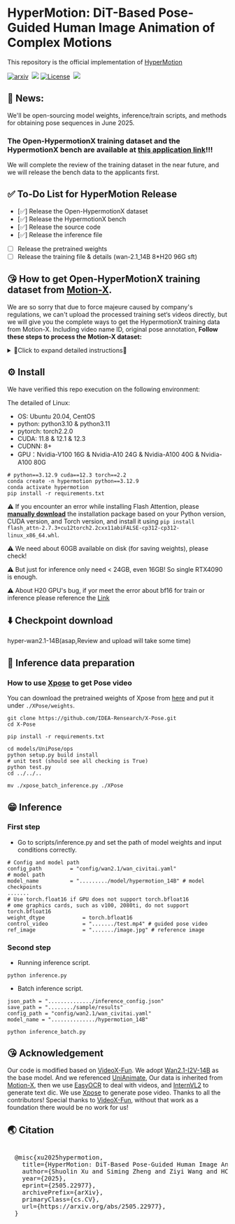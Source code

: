 # HyperMotion: DiT-Based Pose-Guided Human Image Animation of Complex Motions
This repository is the official implementation of [HyperMotion](https://vivocameraresearch.github.io/hypermotion/)

<a href="https://arxiv.org/abs/2505.22977"><img src='https://img.shields.io/badge/arXiv-2505.22977-red?style=flat&logo=arXiv&logoColor=red' alt='arxiv'></a>&nbsp;
<a href='https://vivocameraresearch.github.io/hypermotion/'>
  <img src='https://img.shields.io/badge/Project-Page-pink?style=flat&logo=Google%20chrome&logoColor=pink'></a>
<a href="http://www.apache.org/licenses/LICENSE-2.0"><img src='https://img.shields.io/badge/License-CC BY--NC--SA--4.0-lightgreen?style=flat&logo=Lisence' alt='License'></a>&nbsp;
<a href="https://docs.google.com/forms/d/e/1FAIpQLSfWK4a7GqI-Yc8GIWcYmUcmZgdnI-vIYQZ1wrXJNQCrDtABQA/viewform?usp=header"><img src="https://img.shields.io/static/v1?label=HypermotionX&message=Dataset&color=green"></a> &ensp;

## 📣 News:
We'll be open-sourcing model weights, inference/train scripts, and methods for obtaining pose sequences in June 2025.
### The Open-HypermotionX training dataset and the HypermotionX bench are available at [this application link](https://docs.google.com/forms/d/e/1FAIpQLSfWK4a7GqI-Yc8GIWcYmUcmZgdnI-vIYQZ1wrXJNQCrDtABQA/viewform?usp=header)!!!
We will complete the review of the training dataset in the near future, and we will release the bench data to the applicants first.
## ✅ To-Do List for HyperMotion Release

- [✅] Release the Open-HypermotionX dataset
- [✅] Release the HypermotionX bench
- [✅] Release the source code
- [✅] Release the inference file
- [ ] Release the pretrained weights
- [ ] Release the training file & details (wan-2.1_14B 8*H20 96G sft)

## 😘 How to get Open-HyperMotionX training dataset from [Motion-X](https://github.com/IDEA-Research/Motion-X).
We are so sorry that due to force majeure caused by company's regulations, we can't upload the processed training set‘s videos directly, but we will give you the complete ways to get the HypermotionX training data from Motion-X.  Including video name ID, original pose annotation, **Follow these steps to process the Motion-X dataset:**

<details>
<summary>📍Click to expand detailed instructions📍</summary>
  
### 1. Download Motion-X Dataset (The completed form will be sent immediately)
Please fill out [this form](https://docs.google.com/forms/d/e/1FAIpQLSeb1DwnzGPxXWWjXr8cLFPAYd3ZHlWUtRDAzYoGvAKmS4uBlA/viewform) to request authorization to use Motion-X for non-commercial purposes. Then you will receive an email and please download the motion and text labels from the provided downloading links. The pose texts can be downloaded from [here](https://drive.google.com/file/d/168ja-oBTHM0QDKFIcRriQFPew5gUlZkQ/view?usp=sharing).

- Please collect them as the following directory structure, We only use the following parts of the data:
```
../Motion-X++ 

├──  video
  ├── perform.zip
  ├── music.zip
  ├── Kungfu.zip
  ├── idea400.zip
  ├── humman.zip
  ├── haa500.zip
  ├── animation.zip
  ├── fitness.zip(no need)
├──  text
  ├── wholebody_pose_description(no need)
  ├── semantic_label
    ├── perform.zip
    ├── music.zip
    ├── Kungfu.zip
    ├── idea400.zip
    ├── humman.zip
    ├── haa500.zip
    ├── animation.zip
├── motion
  ├──  motiion_generation(no need)
  ├──  mesh_recovery(no_need)
  ├──  keypoints
    ├── perform.zip
    ├── music.zip
    ├── Kungfu.zip
    ├── idea400.zip
    ├── humman.zip
    ├── haa500.zip
    ├── animation.zip
```
Unzip all files.
### 2. Filter the required source video based on the video ID list provided
```
cd train_data_processing
python fetch_videos_by_id.py \
  --json ./video_metadata.json \
  --source /data/motionX/video/ \
  --target /data/datasets/filtered_videos/ \
  --video_ext .mp4
```
### 3. Filter the required source kepoints files based on the json ID list provided
```
python fetch_videos_by_id.py \
  --json ./video_metadata.json \
  --source /data/motionX/motion/keypoints/ \
  --target /data/datasets/filtered_kpts/ \
  --extra_exts .json
```
Data structure:
```
/data/filtered_videos/
  ├── backflip_8_clip1.mp4
  ├── ...

/data/filtered_keypoints/
  ├── backflip_8_clip1.json
  ├── ...
```
At this moment we have all the source data for the hyprtmotionX dataset.

### 4. Initial visualisation as pose videos
```
cd train_data_processing

python vis_kpt.py \
    --video_dir ./data/datasets/filtered_videos \
    --json_dir ./data/datasets/filered_kpts \
    --output_dir ./data/datasets/video_pose

python batch_convert_to_h264.py
    --input_dir ./data/datasets/video_pose \
    --output_dir ./data/datasets/pose_video \

rm -r ./data/datasets/video_pose
```
### 5. Filtering high-frequency motion clips
Deal with pose_video:
```
python cwt_framebased_batch_startend_reencode.py \
    --video_dir ./data/datasets/pose_video \
    --json_dir ./data/datasets/filered_kpts \
    --output_dir ./data/datasets/control_videos \
    --clip_seconds 6.0 \
    --keypoint_type body \
    --max_points 17 \
    --joint_index 0 \
    --wavelet morl \
    --max_scale 128 \
    --min_spike_width 3 \
    --shift_margin 10
```
Deal with videos:
```
python cwt_framebased_batch_startend_reencode.py \
    --video_dir ./data/datasets/filtered_videos \
    --json_dir  ./data/datasets/filered_kpts \
    --output_dir ./data/datasets/videos \
    --clip_seconds 6.0 \
    --keypoint_type body \
    --max_points 17 \
    --joint_index 0 \
    --wavelet morl \
    --max_scale 128 \
    --min_spike_width 3 \
    --shift_margin 10
```
### 6. Add OCR Gaussian Blur Mask (optional)
```
python ocr_mask.py
    --input_dir ./data/datasets/videos \
    --output_dir ./data/datasets/gt_videos \
    --device gpu --blur_strength 51

rm -r ./data/datasets/videos
```
# If vscode dosen't show videos, please run the scripts
```
python batch_convert_to_h264.py
    --input_dir ./data/datasets/gt_videos \
    --output_dir ./data/datasets/videos_gt \
```
At this point we have control_videos and videos_gt two folders.

### 7. Text annotation (optional)
1. Reference fetch_videos_by_id.py collect all text labels from the semantic_label folder.
2. Since the original text is rather simple and lacks a description of the character's appearance, you can download [InternVL3.0](https://internvl.readthedocs.io/en/latest/internvl3.0/introduction.html) and mark it up yourself.
# Add HF_ENDPOINT=https://hf-mirror.com before the command if you cannot access to huggingface.com
```
huggingface-cli download OpenGVLab/InternVL3-14B --local-dir-use-symlinks False --local-dir /PATH/TO/INTERNVL3_MODEL

python video_description.py
    --video_folder ./data/datasets/videos_gt  \
    --output_folder   ./data/datasets/og_text  \
    --model_path /PATH/TO/INTERNVL3_MODEL \
    --num_workers 1 \
    --batch_size 64
```
3. Prompt words beautification
# Download it from https://huggingface.co/NousResearch/Meta-Llama-3-8B-Instruct or https://www.modelscope.cn/models/LLM-Research/Meta-Llama-3-8B-Instruct to /path/to/your_llm
```
python process_llama.py
    --model_path /path/to/your_llm \
    --input_folder ./data/datasets/og_text \
    --output_folder ./data/datasets/text --gpu 0
```
### 🎊 Successfully accomplished 🎉🎉🎉
```
/data/datasets/
  ├── videos_gt
  ├── control_videos
  ├── videos_gt
```
At this point we have successfully obtained all the training data!

</details>

## ⚙ Install
We have verified this repo execution on the following environment:

The detailed of Linux:
- OS: Ubuntu 20.04, CentOS
- python: python3.10 & python3.11
- pytorch: torch2.2.0
- CUDA: 11.8 & 12.1 & 12.3
- CUDNN: 8+
- GPU：Nvidia-V100 16G & Nvidia-A10 24G & Nvidia-A100 40G & Nvidia-A100 80G

```shell
# python==3.12.9 cuda==12.3 torch==2.2
conda create -n hypermotion python==3.12.9
conda activate hypermotion
pip install -r requirements.txt
```
⚠ If you encounter an error while installing Flash Attention, please [**manually download**](https://github.com/Dao-AILab/flash-attention/releases) the installation package based on your Python version, CUDA version, and Torch version, and install it using `pip install flash_attn-2.7.3+cu12torch2.2cxx11abiFALSE-cp312-cp312-linux_x86_64.whl`.

⚠ We need about 60GB available on disk (for saving weights), please check!

⚠ But just for inference only need < 24GB, even 16GB! So single RTX4090 is enough.

⚠ About H20 GPU's bug, if yor meet the error about bf16 for train or inference please reference the [Link](https://github.com/vllm-project/vllm/issues/4392)

## ⬇️ Checkpoint download

hyper-wan2.1-14B(asap,Review and upload will take some time)

## 🗿 Inference data preparation
### How to use [Xpose](https://github.com/IDEA-Research/X-Pose) to get Pose video
 You can download the pretrained weights of Xpose from [here](https://drive.google.com/file/d/13gANvGWyWApMFTAtC3ntrMgx0fOocjIa/view) and put it under `./XPose/weights`.
```
git clone https://github.com/IDEA-Rensearch/X-Pose.git
cd X-Pose

pip install -r requirements.txt

cd models/UniPose/ops
python setup.py build install
# unit test (should see all checking is True)
python test.py
cd ../../..

mv ./xpose_batch_inference.py ./XPose
```


## 😁 Inference
### First step
- Go to scripts/inference.py and set the path of model weights and input conditions correctly.
```
# Config and model path
config_path         = "config/wan2.1/wan_civitai.yaml"
# model path
model_name          = "........./model/hypermotion_14B" # model checkpoints
.......
# Use torch.float16 if GPU does not support torch.bfloat16
# ome graphics cards, such as v100, 2080ti, do not support torch.bfloat16
weight_dtype            = torch.bfloat16
control_video           = "......./test.mp4" # guided pose video
ref_image               = "......./image.jpg" # reference image
```
### Second step
- Running inference script.
```
python inference.py
```
- Batch inference script.
```
json_path = "............../inference_config.json"
save_path = "......../sample/results"
config_path = "config/wan2.1/wan_civitai.yaml"
model_name = "............../hypermotion_14B"
```
```
python inference_batch.py
```

## 😘 Acknowledgement
Our code is modified based on [VideoX-Fun](https://github.com/aigc-apps/VideoX-Fun/tree/main). We adopt [Wan2.1-I2V-14B](https://github.com/Wan-Video/Wan2.1) as the base model. And we referenced [UniAnimate](https://github.com/ali-vilab/UniAnimate), Our data is inherited from [Motion-X](https://github.com/IDEA-Research/Motion-X), then we use [EasyOCR](https://github.com/JaidedAI/EasyOCR) to deal with videos, and [InternVL2](https://github.com/OpenGVLab/InternVL) to generate text dic. We use [Xpose](https://github.com/IDEA-Research/X-Pose) to generate pose video. Thanks to all the contributors! Special thanks to [VideoX-Fun](https://github.com/aigc-apps/VideoX-Fun/tree/main), without that work as a foundation there would be no work for us!

## 🌏 Citation
<pre> 
  @misc{xu2025hypermotion,
    title={HyperMotion: DiT-Based Pose-Guided Human Image Animation of Complex Motions}, 
    author={Shuolin Xu and Siming Zheng and Ziyi Wang and HC Yu and Jinwei Chen and Huaqi Zhang and Bo Li and Peng-Tao Jiang},
    year={2025},
    eprint={2505.22977},
    archivePrefix={arXiv},
    primaryClass={cs.CV},
    url={https://arxiv.org/abs/2505.22977}, 
  }
</pre>
